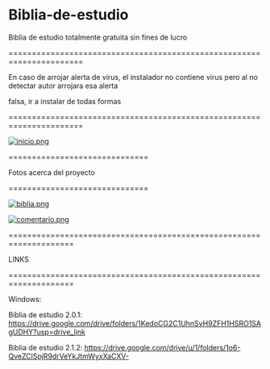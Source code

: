 # Biblia-de-estudio
Biblia de estudio totalmente gratuita sin fines de lucro

======================================================================

En caso de arrojar alerta de virus, el instalador no contiene virus
pero al no detectar autor arrojara esa alerta 

falsa, ir a instalar de todas formas

======================================================================


[![inicio.png](https://i.postimg.cc/sgkCZRmw/inicio.png)](https://postimg.cc/MnmFhNhQ)


==============================

Fotos acerca del proyecto

==============================

[![biblia.png](https://i.postimg.cc/7YzF8Rwz/biblia.png)](https://postimg.cc/3dKS2nyr)

[![comentario.png](https://i.postimg.cc/TP1QGygs/comentario.png)](https://postimg.cc/rd65NwhG)


====================================================================

LINKS

====================================================================

Windows:

Biblia de estudio 2.0.1: https://drive.google.com/drive/folders/1KedoCG2C1UhnSvH9ZFH1HSRO1SAgUDHY?usp=drive_link

Biblia de estudio 2.1.2: https://drive.google.com/drive/u/1/folders/1o6-QveZClSpjR9drVeYkJtmWyxXaCXV-
